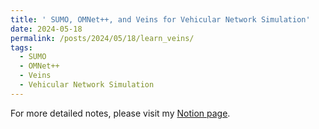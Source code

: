 ```yaml
---
title: ' SUMO, OMNet++, and Veins for Vehicular Network Simulation'
date: 2024-05-18
permalink: /posts/2024/05/18/learn_veins/
tags:
  - SUMO
  - OMNet++
  - Veins
  - Vehicular Network Simulation
---
```



For more detailed notes, please visit my [Notion page](https://ryanluo.notion.site/5882c70b9e3e4535b8d935720d40efd3?pvs=4).